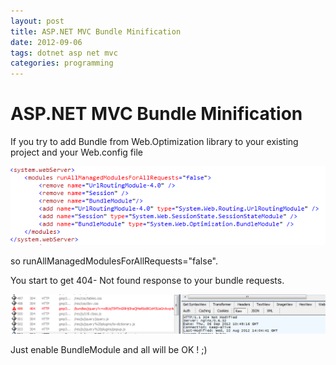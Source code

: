 ```yaml
---
layout: post
title: ASP.NET MVC Bundle Minification
date: 2012-09-06
tags: dotnet asp net mvc
categories: programming
---
```

# ASP.NET MVC Bundle Minification

If you try to add Bundle from Web.Optimization library to your existing project and your Web.config file

![example](/assets/bundle1.png)

so runAllManagedModulesForAllRequests="false".

You start to get 404- Not found response to your bundle requests.

![example](/assets/bundle2.png)

Just enable BundleModule and all will be OK ! ;)
